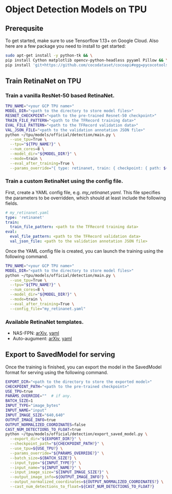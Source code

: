# Object Detection Models on TPU

## Prerequsite
To get started, make sure to use Tensorflow 1.13+ on Google Cloud. Also here are a few package you need to install to get started:

```bash
sudo apt-get install -y python-tk && \
pip install Cython matplotlib opencv-python-headless pyyaml Pillow && \
pip install 'git+https://github.com/cocodataset/cocoapi#egg=pycocotools&subdirectory=PythonAPI'
```

## Train RetinaNet on TPU
### Train a vanilla ResNet-50 based RetinaNet.

```bash
TPU_NAME="<your GCP TPU name>"
MODEL_DIR="<path to the directory to store model files>"
RESNET_CHECKPOINT="<path to the pre-trained Resnet-50 checkpoint>"
TRAIN_FILE_PATTERN="<path to the TFRecord training data>"
EVAL_FILE_PATTERN="<path to the TFRecord validation data>"
VAL_JSON_FILE="<path to the validation annotation JSON file>"
python ~/tpu/models/official/detection/main.py \
  --use_tpu=True \
  --tpu="${TPU_NAME?}" \
  --num_cores=8 \
  --model_dir="${MODEL_DIR?}" \
  --mode=train \
  --eval_after_training=True \
  --params_override="{ type: retinanet, train: { checkpoint: { path: ${RESNET_CHECKPOINT?}, prefix: resnet50/ }, train_file_pattern: ${TRAIN_FILE_PATTERN?} }, eval: { val_json_file: ${VAL_JSON_FILE?}, eval_file_pattern: ${EVAL_FILE_PATTERN?} } }"
```

### Train a custom RetinaNet using the config file.

First, create a YAML config file, e.g. *my_retinanet.yaml*. This file specifies the parameters to be overridden, which should at least include the following fields.

```YAML
# my_retinanet.yaml
type: 'retinanet'
train:
  train_file_pattern: <path to the TFRecord training data>
eval:
  eval_file_pattern: <path to the TFRecord validation data>
  val_json_file: <path to the validation annotation JSON file>
```

Once the YAML config file is created, you can launch the training using the following command.

```bash
TPU_NAME="<your GCP TPU name>"
MODEL_DIR="<path to the directory to store model files>"
python ~/tpu/models/official/detection/main.py \
  --use_tpu=True \
  --tpu="${TPU_NAME?}" \
  --num_cores=8 \
  --model_dir="${MODEL_DIR?}" \
  --mode=train \
  --eval_after_training=True \
  --config_file="my_retinanet.yaml"
```

### Available RetinaNet templates.

* NAS-FPN: [arXiv](https://arxiv.org/abs/1904.07392), [yaml](https://github.com/tensorflow/tpu/blob/master/models/official/detection/configs/yaml/retinanet_nasfpn.yaml)
* Auto-augument: [arXiv](https://arxiv.org/abs/1805.09501), [yaml](https://github.com/tensorflow/tpu/blob/master/models/official/detection/configs/yaml/retinanet_autoaugment.yaml)


## Export to SavedModel for serving
Once the training is finished, you can export the model in the SavedModel format for serving using the following command.

```bash
EXPORT_DIR="<path to the directory to store the exported model>"
CHECKPOINT_PATH="<path to the pre-trained checkpoint>"
USE_TPU=true
PARAMS_OVERRIDE=""  # if any.
BATCH_SIZE=1
INPUT_TYPE="image_bytes"
INPUT_NAME="input"
INPUT_IMAGE_SIZE="640,640"
OUTPUT_IMAGE_INFO=true
OUTPUT_NORMALIZED_COORDINATES=false
CAST_NUM_DETECTIONS_TO_FLOAT=true
python ~/tpu/models/official/detection/export_saved_model.py \
  --export_dir="${EXPORT_DIR?}" \
  --checkpoint_path="${CHECKPOINT_PATH?}" \
  --use_tpu=${USE_TPU?} \
  --params_override="${PARAMS_OVERRIDE?}" \
  --batch_size=${BATCH_SIZE?} \
  --input_type="${INPUT_TYPE?}" \
  --input_name="${INPUT_NAME?}" \
  --input_image_size="${INPUT_IMAGE_SIZE?}" \
  --output_image_info=${OUTPUT_IMAGE_INFO?} \
  --output_normalized_coordinates=${OUTPUT_NORMALIZED_COORDINATES?} \
  --cast_num_detections_to_float=${CAST_NUM_DETECTIONS_TO_FLOAT?}
```

